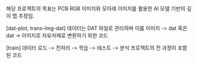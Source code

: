 해당 프로젝트의 목표는 PCB RGB 이미지와 모아레 이미지를 활용한 AI 모델 기반의 깊이 맵 추정임.

[dat-plot, trans-img-dat]
데이터는 DAT 파일로 관리하며 이를 이미지 -> dat 혹은 dat -> 이미지로 자유자재로 변환하기 위한 코드

[train]
데이터 로드 -> 전처리 -> 학습 -> 테스트 -> 분석
프로젝트의 전 과정이 포함된 코드
